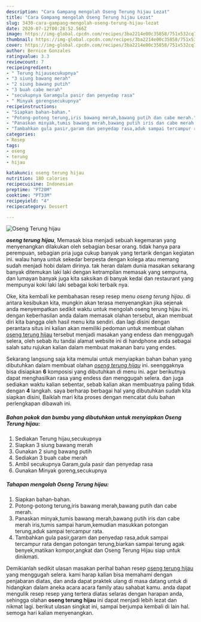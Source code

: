 ```yaml
---
description: "Cara Gampang mengolah Oseng Terung hijau Lezat"
title: "Cara Gampang mengolah Oseng Terung hijau Lezat"
slug: 3430-cara-gampang-mengolah-oseng-terung-hijau-lezat
date: 2020-07-12T00:28:52.566Z
image: https://img-global.cpcdn.com/recipes/3ba2214e00c35858/751x532cq70/oseng-terung-hijau-foto-resep-utama.jpg
thumbnail: https://img-global.cpcdn.com/recipes/3ba2214e00c35858/751x532cq70/oseng-terung-hijau-foto-resep-utama.jpg
cover: https://img-global.cpcdn.com/recipes/3ba2214e00c35858/751x532cq70/oseng-terung-hijau-foto-resep-utama.jpg
author: Bernice Gonzales
ratingvalue: 3.3
reviewcount: 7
recipeingredient:
- " Terung hijausecukupnya"
- "3 siung bawang merah"
- "2 siung bawang putih"
- "3 buah cabe merah"
- "secukupnya Garamgula pasir dan penyedap rasa"
- " Minyak gorengsecukupnya"
recipeinstructions:
- "Siapkan bahan-bahan."
- "Potong-potong terung,iris bawang merah,bawang putih dan cabe merah."
- "Panaskan minyak,tumis bawang merah,bawang putih iris dan cabe merah iris,tumis sampai harum,kemudian masukkan potongan terung,aduk sampai tercampur rata."
- "Tambahkan gula pasir,garam dan penyedap rasa,aduk sampai tercampur rata dengan potongan terung,biarkan sampai terung agak benyek,matikan kompor,angkat dan Oseng Terung Hijau siap untuk dinikmati."
categories:
- Resep
tags:
- oseng
- terung
- hijau

katakunci: oseng terung hijau 
nutrition: 180 calories
recipecuisine: Indonesian
preptime: "PT20M"
cooktime: "PT33M"
recipeyield: "4"
recipecategory: Dessert

---
```



![Oseng Terung hijau](https://img-global.cpcdn.com/recipes/3ba2214e00c35858/751x532cq70/oseng-terung-hijau-foto-resep-utama.jpg)

<b><i>oseng terung hijau</i></b>, Memasak bisa menjadi sebuah kegemaran yang menyenangkan dilakukan oleh sebagian besar orang. tidak hanya para perempuan, sebagian pria juga cukup banyak yang tertarik dengan kegiatan ini. walau hanya untuk sekedar berpesta dengan kolega atau memang sudah menjadi hobi dalam dirinya. tak heran dalam dunia masakan sekarang banyak ditemukan laki laki dengan ketrampilan memasak yang sempurna, dan lumayan banyak juga kita saksikan di banyak kedai dan restaurant yang mempunyai koki laki laki sebagai koki terbaik nya.



Oke, kita kembali ke pembahasan resep resep menu <i>oseng terung hijau</i>. di antara kesibukan kita, mungkin akan terasa menyenangkan jika sejenak anda menyempatkan sedikit waktu untuk mengolah oseng terung hijau ini. dengan keberhasilan anda dalam memasak olahan tersebut, akan membuat diri kita bangga oleh hasil menu kita sendiri. dan lagi disini dengan perantara situs ini kalian akan memiliki pedoman untuk membuat olahan <u>oseng terung hijau</u> tersebut menjadi masakan yang endess dan menggugah selera, oleh sebab itu tandai alamat website ini di handphone anda sebagai salah satu rujukan kalian dalam membuat makanan baru yang endes.


Sekarang langsung saja kita memulai untuk menyiapkan bahan bahan yang dibutuhkan dalam membuat olahan <u><i>oseng terung hijau</i></u> ini. seenggaknya bisa disiapkan <b>6</b> komposisi yang dibutuhkan di menu ini. agar berikutnya dapat menghasilkan rasa yang endess dan menggugah selera. dan juga sediakan waktu kalian sebentar, sebab kalian akan membuatnya paling tidak dengan <b>4</b> langkah. saya berharap berbagai hal yang dibutuhkan sudah kita siapkan disini, Baiklah mari kita proses dengan mencatat dulu bahan perlengkapan dibawah ini.

<!--inarticleads1-->

##### Bahan pokok dan bumbu yang dibutuhkan untuk menyiapkan Oseng Terung hijau:

1. Sediakan  Terung hijau,secukupnya
1. Siapkan 3 siung bawang merah
1. Gunakan 2 siung bawang putih
1. Sediakan 3 buah cabe merah
1. Ambil secukupnya Garam,gula pasir dan penyedap rasa
1. Gunakan  Minyak goreng,secukupnya




<!--inarticleads2-->

##### Tahapan mengolah Oseng Terung hijau:

1. Siapkan bahan-bahan.
1. Potong-potong terung,iris bawang merah,bawang putih dan cabe merah.
1. Panaskan minyak,tumis bawang merah,bawang putih iris dan cabe merah iris,tumis sampai harum,kemudian masukkan potongan terung,aduk sampai tercampur rata.
1. Tambahkan gula pasir,garam dan penyedap rasa,aduk sampai tercampur rata dengan potongan terung,biarkan sampai terung agak benyek,matikan kompor,angkat dan Oseng Terung Hijau siap untuk dinikmati.




Demikianlah sedikit ulasan masakan perihal bahan resep <u>oseng terung hijau</u> yang menggugah selera. kami harap kalian bisa memahami dengan penjabaran diatas, dan anda dapat praktek ulang di masa datang untuk di hidangkan dalam aneka acara acara family atau sahabat kamu. anda dapat mengulik resep resep yang tertera diatas selaras dengan harapan anda, sehingga olahan <b>oseng terung hijau</b> ini dapat menjadi lebih lezat dan nikmat lagi. berikut ulasan singkat ini, sampai berjumpa kembali di lain hal. semoga hari kalian menyenangkan.
